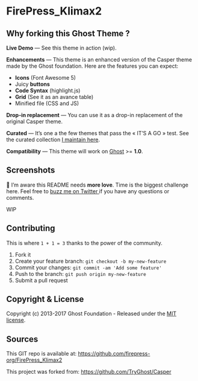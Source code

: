 # FirePress_Klimax2

## Why forking this Ghost Theme ?

**Live Demo** — See this theme in action (wip).

**Enhancements** — This theme is an enhanced version of the Casper theme made by the Ghost foundation. Here are the features you can expect:

- **Icons** (Font Awesome 5)
- Juicy **buttons**
- **Code Syntax** (highlight.js) 
- **Grid** (See it as an avance table)
- Minified file (CSS and JS)

**Drop-in replacement** — You can use it as a drop-in replacement of the original Casper theme.

**Curated** — It’s one a the few themes that pass the « IT’S A GO » test. See the curated collection [I maintain here](https://github.com/firepress-org/Ghost-Theme-Curated-Collection/tree/master/01_go).

**Compatibility** — This theme will work on [Ghost](https://ghost.org/) >= **1.0**.

## Screenshots

🙈 I’m aware this README needs **more love**. Time is the biggest challenge here. Feel free to [buzz me on Twitter ](https://twitter.com/askpascalandy) if you have any questions or comments.

WIP

## Contributing

This is where `1 + 1 = 3` thanks to the power of the community.

1. Fork it
2. Create your feature branch: `git checkout -b my-new-feature`
3. Commit your changes: `git commit -am 'Add some feature'`
4. Push to the branch: `git push origin my-new-feature`
5. Submit a pull request

## Copyright & License

Copyright (c) 2013-2017 Ghost Foundation - Released under the [MIT license](LICENSE).

## Sources

This GIT repo is available at:
https://github.com/firepress-org/FirePress_Klimax2

This project was forked from:
https://github.com/TryGhost/Casper